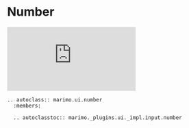 # Number

<iframe class="demo" src="https://components.marimo.io/?component=number" frameborder="no"></iframe>

```{eval-rst}
.. autoclass:: marimo.ui.number
  :members:

  .. autoclasstoc:: marimo._plugins.ui._impl.input.number
```
